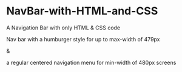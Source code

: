 # NavBar-with-HTML-and-CSS
A Navigation Bar with only HTML &amp; CSS code



Nav bar with a humburger style for up to max-width of 479px

& 

a regular centered navigation menu for min-width of 480px screens

